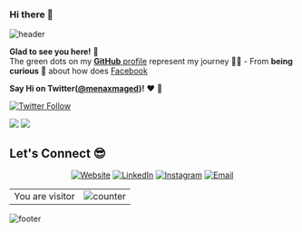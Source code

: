 

<!---
menaxmaged/menaxmaged is a ✨ special ✨ repository because its `README.md` (this file) appears on your GitHub profile.
You can click the Preview link to take a look at your changes.
--->
### Hi there 👋

![header](https://capsule-render.vercel.app/api?type=wave&color=gradient&height=280&section=header&text=Hi%20there%20👋&fontSize=90)


**Glad to see you here!** :star_struck: <br> The green dots on my [**GitHub** profile](https://github.com/menaxmaged?tab=repositories) represent my journey :running_man: - From **being curious** :thinking: about how does [Facebook](https://www.facebook.com/menaxmaged/) 


**Say Hi on Twitter([@menaxmaged](https://twitter.com/menaxmaged))!** :heart: 💬

[![Twitter Follow](https://img.shields.io/twitter/follow/menaxmaged?style=social)](https://twitter.com/menaxmaged)
<!--
**pavlyhalim/pavlyhalim** is a ✨ _special_ ✨ repository because its `README.md` (this file) appears on your GitHub profile.
Here are some ideas to get you started:
- 🔭 I’m currently working on AI Project:heart:
- 🌱 I’m currently learning Computer vision
- 👯 I’m looking to collaborate with My Friends
- 🤔 I’m looking for help on finding a jop
- 💬 Ask me about Skills
- 📫 How to reach me: Facebook
- 😄 Pronouns: he/his/him
- ⚡ Fun fact: Almost any powered with electricity needs to be coded. Can you imagine?!
-->

<p>
  <img src="https://github-readme-stats.mrdulin.vercel.app/api?username=menaxmaged&&count_private=true&show_icons=true&hide_border=true&hide=prs&theme=dark">
   <img src="https://github-readme-stats.vercel.app/api/top-langs/?username=menaxmaged&&count_private=true&layout=compact&hide_border=true&theme=dark&show_icons=true">
</p>

## Let's Connect :sunglasses:
<p align="center">
<a href="https://www.codexeg.net/"><img alt="Website" src="https://img.shields.io/badge/Website-www.codexeg.net-blue?style=flat-square&logo=google-chrome"></a>
<a href="https://www.linkedin.com/in/menaxmaged"><img alt="LinkedIn" src="https://img.shields.io/badge/LinkedIn-Mena%20Maged-blue?style=flat-square&logo=linkedin"></a> 
<a href="https://www.instagram.com/mena_maged69"><img alt="Instagram" src="https://img.shields.io/badge/Instagram-Mena%20Maged-blue?style=flat-square&logo=instagram"></a>
<a href="mailto:mena.maged@codexeg.net"><img alt="Email" src="https://img.shields.io/badge/Email-mena.maged@codexeg.net-blue?style=flat-square&logo=gmail"></a>
</p>


<table>
  <tr>
    <td>You are visitor</td>
    <td><img src="https://profile-counter.glitch.me/menaxmaged/count.svg" alt="counter" /></td>
  </tr>
</table>

![footer](https://capsule-render.vercel.app/api?type=wave&color=gradient&height=150&section=footer)
